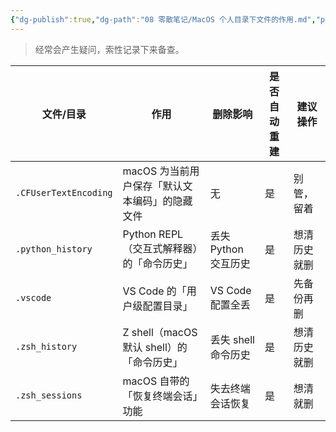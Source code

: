 ```yaml
---
{"dg-publish":true,"dg-path":"08 零散笔记/MacOS 个人目录下文件的作用.md","permalink":"/08 零散笔记/MacOS 个人目录下文件的作用/","created":"2025-07-28","updated":"2025-07-28"}
---
```



> 经常会产生疑问，索性记录下来备查。

| 文件/目录                 | 作用                             | 删除影响           | 是否自动重建 | 建议操作   |
| --------------------- | ------------------------------ | -------------- | ------ | ------ |
| `.CFUserTextEncoding` | macOS 为当前用户保存「默认文本编码」的隐藏文件     | 无              | 是      | 别管，留着  |
| `.python_history`     | Python REPL（交互式解释器）的「命令历史」     | 丢失 Python 交互历史 | 是      | 想清历史就删 |
| `.vscode`             | VS Code 的「用户级配置目录」             | VS Code 配置全丢   | 是      | 先备份再删  |
| `.zsh_history`        | Z shell（macOS 默认 shell）的「命令历史」 | 丢失 shell 命令历史  | 是      | 想清历史就删 |
| `.zsh_sessions`       | macOS 自带的「恢复终端会话」功能            | 失去终端会话恢复       | 是      | 想清就删   |
